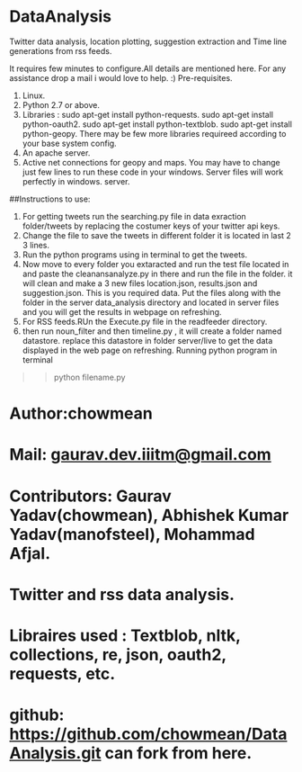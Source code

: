 DataAnalysis
============

Twitter data analysis, location plotting, suggestion extraction and Time line generations from rss feeds. 


It requires few minutes to configure.All details are mentioned here.
For any assistance drop a mail i would love to help. :)
Pre-requisites.
1. Linux.
2. Python 2.7 or above.
3. Libraries : sudo apt-get install python-requests.
sudo apt-get install python-oauth2.
sudo apt-get install python-textblob.
sudo apt-get install python-geopy.
There may be few more libraries requireed according to your base system config.
4. An apache server.
5. Active net connections for geopy and maps.
You may have to change just few lines to run these code in your windows. Server files will work perfectly in windows. server.

##Instructions to use:

1. For getting tweets run the searching.py file in data exraction folder/tweets by replacing the costumer keys of your twitter api keys.
2. Change the file to save the tweets in different folder it is located in last 2 3 lines.
3. Run the python programs using in terminal to get the tweets.
4. Now move to every folder you extaracted and run the test file located in and paste the cleanansanalyze.py in there and run the file in the folder. it will clean and make a 3 new files location.json, results.json and suggestion.json. This is you required data. Put the files along with the folder in the server data_analysis directory and located in server files and you will get the results in webpage on refreshing.
5. For RSS feeds.RUn the Execute.py file in the readfeeder directory.
6. then run noun_filter and then timeline.py , it will create a folder named datastore. replace this datastore in folder server/live to get the data displayed in the web page on refreshing.
Running python program in terminal
>> python filename.py


# Author:chowmean
# Mail: gaurav.dev.iiitm@gmail.com
# Contributors: Gaurav Yadav(chowmean), Abhishek Kumar Yadav(manofsteel), Mohammad Afjal.
# Twitter and rss data analysis.
# Libraires used : Textblob, nltk, collections, re, json, oauth2, requests, etc.
# github: https://github.com/chowmean/DataAnalysis.git can fork from here.
